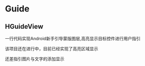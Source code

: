 # Guide

## HGuideView

一行代码实现Android新手引导蒙版图层,高亮显示目标控件进行用户指引

该项目还在进行中，目前已经实现了高亮区域显示

还差指引图片与文字的添加显示



